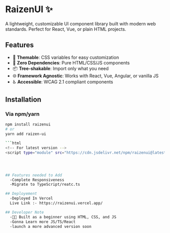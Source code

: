 # RaizenUI ✨

A lightweight, customizable UI component library built with modern web standards. Perfect for React, Vue, or plain HTML projects.



## Features

- 🎨 **Themable**: CSS variables for easy customization
- 🚀 **Zero Dependencies**: Pure HTML/CSS/JS components
- 📦 **Tree-shakable**: Import only what you need
- 🌐 **Framework Agnostic**: Works with React, Vue, Angular, or vanilla JS
- ♿ **Accessible**: WCAG 2.1 compliant components

## Installation
 
### Via npm/yarn
```bash 
npm install raizenui
# or
yarn add raizen-ui

```html 
<!-- For latest version -->
<script type="module" src="https://cdn.jsdelivr.net/npm/raizenui@latest/dist/index.js"></script>




## Features needed to Add
  -Complete Responsiveness
  -Migrate to TypeScript/reatc.ts

## Deployement
  -Deployed In Vercel
  Live Link :- https://raizenui.vercel.app/

## Developer Note
  -👨‍💻 Built as a beginner using HTML, CSS, and JS
  -Gonna Learn more JS/TS/React 
  -launch a more advanced version soon



 